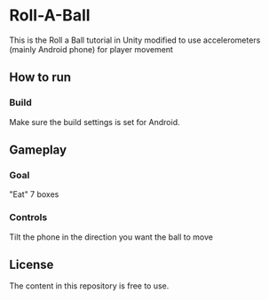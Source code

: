 # Roll-A-Ball

This is the Roll a Ball tutorial in Unity modified to use accelerometers (mainly Android phone) for player movement

## How to run

### Build

Make sure the build settings is set for Android.

## Gameplay

### Goal

"Eat" 7 boxes

### Controls

Tilt the phone in the direction you want the ball to move

## License

The content in this repository is free to use.
